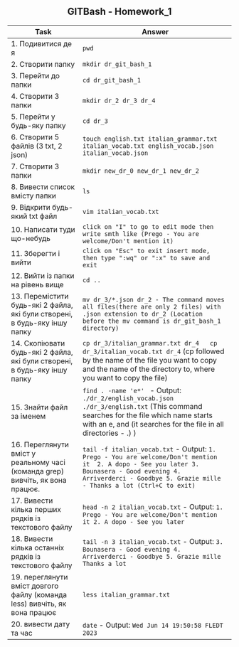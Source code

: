 <h2 align="center">GITBash - Homework_1</h2>

   |Task   |     Answer|
| ---------------------    | ----------------------------|
| 1. Подивитися де я |       `pwd`|
| 2. Створити папку  |      `mkdir dr_git_bash_1`|
| 3. Перейти до папки |     `cd dr_git_bash_1`|
| 4. Створити 3 папки |     `mkdir dr_2 dr_3 dr_4`|
| 5. Перейти у будь-яку папку |    `cd dr_3`|
| 6. Створити 5 файлів (3 txt, 2 json) |    `touch english.txt italian_grammar.txt italian_vocab.txt english_vocab.json italian_vocab.json`|
| 7. Створити 3 папки |                     `mkdir new_dr_0 new_dr_1 new_dr_2`|
| 8. Вивести список вмісту папки |    `ls`|
| 9. Відкрити будь-який txt файл |    `vim italian_vocab.txt`|
| 10. Написати туди що-небудь |     `click on "I" to go to edit mode then write smth like (Prego - You are welcome/Don't mention it)`|
| 11. Зберегти і вийти|             `click on "Esc" to exit insert mode, then type ":wq" or ":x" to save and exit`|
| 12. Вийти із папки на рівень вище |  `cd ..`|
| 13. Перемістити будь-які 2 файла, які були створені, в будь-яку іншу папку |  `mv dr_3/*.json dr_2 - The command moves all files(there are only 2 files) with .json extension to dr_2 (Location before the mv command is dr_git_bash_1 directory)`|
| 14. Скопіювати будь-які 2 файла, які були створені, в будь-яку іншу папку |  `cp dr_3/italian_grammar.txt dr_4   cp dr_3/italian_vocab.txt dr_4` (cp followed by the name of the file you want to copy and the name of the directory to, where you want to copy the file)|
| 15. Знайти файл за іменем |   `find . -name 'e*' ` - Output: `./dr_2/english_vocab.json   ./dr_3/english.txt` (This command searches for the file which name starts with an e, and (it searches for the file in all directories - .) ) |
| 16. Переглянути вміст у реальному часі (команда grep) вивчіть, як вона працює.| `tail -f italian_vocab.txt` - Output: `1. Prego - You are welcome/Don't mention it  2. A dopo - See you later 3. Bounasera - Good evening 4. Arriverderci - Goodbye 5. Grazie mille - Thanks a lot (Ctrl+C to exit)` | 
|17. Вивести кілька перших рядків із текстового файлу| `head -n 2 italian_vocab.txt` - Output: `1. Prego - You are welcome/Don't mention it 2. A dopo - See you later`|
|18. Вивести кілька останніх рядків із текстового файлу|`tail -n 3 italian_vocab.txt` - Output: `3. Bounasera - Good evening 4. Arriverderci - Goodbye 5. Grazie mille Thanks a lot`|
|19. переглянути вміст довгого файлу (команда less) вивчіть, як вона працює| `less italian_grammar.txt`|
|20. вивести дату та час| `date` - Output: `Wed Jun 14 19:50:58 FLEDT 2023`|
